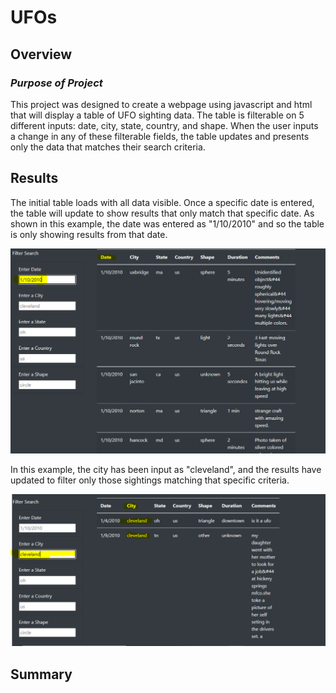 # UFOs

## Overview
### *Purpose of Project*
This project was designed to create a webpage using javascript and html that will display a table of UFO sighting data. The table is filterable on 5 different inputs: date, city, state, country, and shape. When the user inputs a change in any of these filterable fields, the table updates and presents only the data that matches their search criteria.

## Results
The initial table loads with all data visible. Once a specific date is entered, the table will update to show results that only match that specific date. As shown in this example, the date was entered as "1/10/2010" and so the table is only showing results from that date.

![Filtered by Date](/images/date-filtered-jan-10.PNG)


In this example, the city has been input as "cleveland", and the results have updated to filter only those sightings matching that specific criteria. 

![Filtered by City](/images/city-filtered-cleveland.PNG)


## Summary
